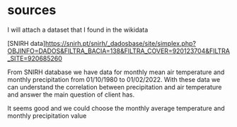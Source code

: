# sources
I will attach a dataset that I found in the wikidata

[SNIRH data]https://snirh.pt/snirh/_dadosbase/site/simplex.php?OBJINFO=DADOS&FILTRA_BACIA=138&FILTRA_COVER=920123704&FILTRA_SITE=920685260

From SNIRH database we have data for monthly mean air temperature and monthly precipitation from 01/10/1980 to 01/02/2022.
With these data we can understand the correlation between precipitation and air temperature and answer the main question of client has.

It seems good and we could choose the monthly average temperature and monthly precipitation value

